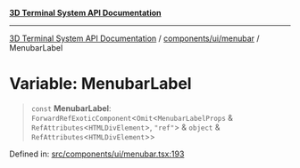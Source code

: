 [**3D Terminal System API Documentation**](../../../../README.md)

***

[3D Terminal System API Documentation](../../../../README.md) / [components/ui/menubar](../README.md) / MenubarLabel

# Variable: MenubarLabel

> `const` **MenubarLabel**: `ForwardRefExoticComponent`\<`Omit`\<`MenubarLabelProps` & `RefAttributes`\<`HTMLDivElement`\>, `"ref"`\> & `object` & `RefAttributes`\<`HTMLDivElement`\>\>

Defined in: [src/components/ui/menubar.tsx:193](https://github.com/Dicommunitas/ThreeJS_Terminal_3D/blob/a3c5b1c59fdfa3d9f217f579fadf3e59d797e664/src/components/ui/menubar.tsx#L193)
